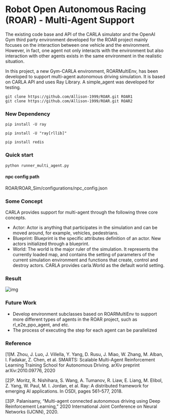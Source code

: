 # Robot Open Autonomous Racing (ROAR) - Multi-Agent Support
The existing code base and API of the CARLA simulator and the OpenAI Gym third party environment developed for the ROAR project mainly focuses on the interaction between one vehicle and the environment. However, in fact, one agent not only interacts with the environment but also interaction with other agents exists in the same environment in the realistic situation.

In this project, a new Gym-CARLA environment, ROARMultiEnv, has been developed to support multi-agent autonomous driving simulation. It is based on CARLA API and uses Ray Library. A simple_agent was developed for testing.
```
git clone https://github.com/Allison-1999/ROAR.git ROAR1
git clone https://github.com/Allison-1999/ROAR.git ROAR2
```


### New Dependency
```
pip install -U ray
```
```
pip install -U "ray[rllib]" 
```
```
pip install redis
```

### Quick start
```
python runner_multi_agent.py
```
#### npc config path
ROAR/ROAR_Sim/configurations/npc_config.json
### Some Concept
CARLA provides support for multi-agent through the following three core concepts.
- Actor: Actor is anything that participates in the simulation and can be moved around, for example, vehicles, pedestrians.
- Blueprint: Blueprint is the specific attributes definition of an actor. New actors initialized through a blueprint. 
- World: The world is the major ruler of the simulation. It represents the currently loaded map, and contains the setting of parameters of the current simulation environment and functions that create, control and destroy actors. CARLA provides carla.World as the default world setting. 

### Result
![img](https://lh4.googleusercontent.com/LZ8KGJXVh-fIpk_php4efI__S979uRv423DiCZAv0cTjUXcI04QXbnciYfuGGCGuMVjPR8OWq8Pniw9in-u-FsTym6eoOYGY5yDZfiqkg98BaTtz3Iie3Wiucct7eF3OzJJyhdbl)

### Future Work
- Develop environment subclasses based on ROARMultiEnv to support more different types of agents in the ROAR project, such as rl_e2e_ppo_agent, and etc.
- The process of executing the step for each agent can be parallelized

### Reference
[1]M. Zhou, J. Luo, J. Villella, Y. Yang, D. Rusu, J. Miao, W. Zhang, M. Alban, I. Fadakar, Z. Chen, et al. SMARTS: Scalable Multi-Agent Reinforcement Learning Training School for Autonomous Driving. arXiv preprint arXiv:2010.09776, 2020

[2]P. Moritz, R. Nishihara, S. Wang, A. Tumanov, R. Liaw, E. Liang, M. Elibol, Z. Yang, W. Paul, M. I. Jordan, et al. Ray: A distributed framework for emerging AI applications. In OSDI, pages 561–577, 2018.

[3]P. Palanisamy, “Multi-agent connected autonomous driving using Deep Reinforcement Learning,” 2020 International Joint Conference on Neural Networks (IJCNN), 2020. 

